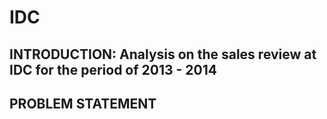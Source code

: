 # IDC
## INTRODUCTION: Analysis on the sales review at IDC for the period of 2013 - 2014
## PROBLEM STATEMENT
